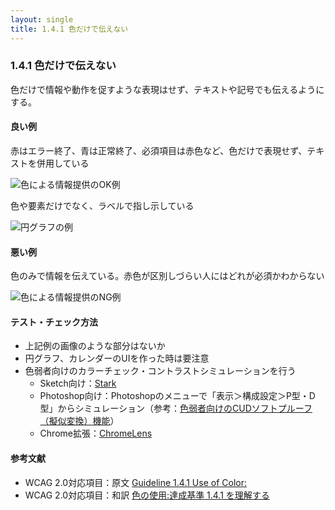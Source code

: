 ```yaml
---
layout: single
title: 1.4.1 色だけで伝えない
---
```


### 1.4.1 色だけで伝えない

色だけで情報や動作を促すような表現はせず、テキストや記号でも伝えるようにする。

#### 良い例

赤はエラー終了、青は正常終了、必須項目は赤色など、色だけで表現せず、テキストを併用している

![色による情報提供のOK例](/a11y-guidelines/img/1/4/1/2.png)

色や要素だけでなく、ラベルで指し示している

![円グラフの例](/a11y-guidelines/img/1/4/1/3.png)

#### 悪い例

色のみで情報を伝えている。赤色が区別しづらい人にはどれが必須かわからない

![色による情報提供のNG例](/a11y-guidelines/img/1/4/1/1.png)

#### テスト・チェック方法

- 上記例の画像のような部分はないか
- 円グラフ、カレンダーのUIを作った時は要注意
- 色弱者向けのカラーチェック・コントラストシミュレーションを行う
  - Sketch向け：[Stark](http://www.getstark.co/)
  - Photoshop向け：Photoshopのメニューで「表示＞構成設定＞P型・D型」からシミュレーション（参考：[色弱者向けのCUDソフトプルーフ（擬似変換）機能](https://www.adobe.com/jp/joc/pscs4/showcase/vol02/tips/)）
  - Chrome拡張：[ChromeLens](https://chrome.google.com/webstore/detail/chromelens/idikgljglpfilbhaboonnpnnincjhjkd)


#### 参考文献

- WCAG 2.0対応項目：原文 [Guideline 1.4.1 Use of Color:](https://www.w3.org/TR/UNDERSTANDING-WCAG20/visual-audio-contrast-without-color.html)
- WCAG 2.0対応項目：和訳 [色の使用:達成基準 1.4.1 を理解する](http://waic.jp/docs/UNDERSTANDING-WCAG20/visual-audio-contrast-without-color.html)
